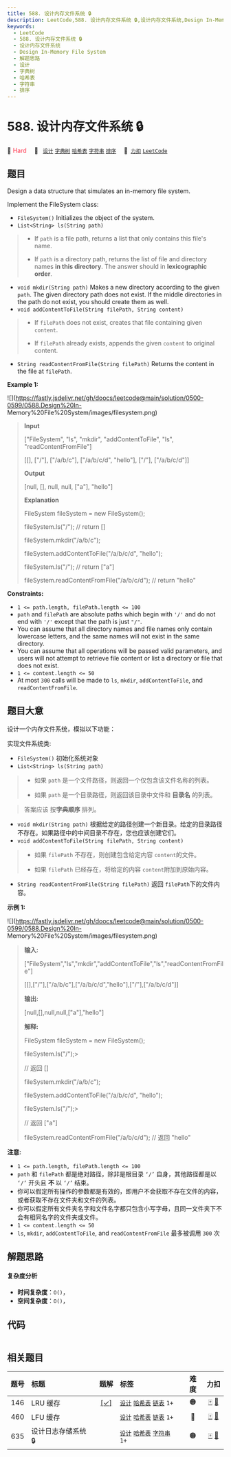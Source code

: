 ```yaml
---
title: 588. 设计内存文件系统 🔒
description: LeetCode,588. 设计内存文件系统 🔒,设计内存文件系统,Design In-Memory File System,解题思路,设计,字典树,哈希表,字符串,排序
keywords:
  - LeetCode
  - 588. 设计内存文件系统 🔒
  - 设计内存文件系统
  - Design In-Memory File System
  - 解题思路
  - 设计
  - 字典树
  - 哈希表
  - 字符串
  - 排序
---
```


# 588. 设计内存文件系统 🔒

🔴 <font color=#ff334b>Hard</font>&emsp; 🔖&ensp; [`设计`](/tag/design.md) [`字典树`](/tag/trie.md) [`哈希表`](/tag/hash-table.md) [`字符串`](/tag/string.md) [`排序`](/tag/sorting.md)&emsp; 🔗&ensp;[`力扣`](https://leetcode.cn/problems/design-in-memory-file-system) [`LeetCode`](https://leetcode.com/problems/design-in-memory-file-system)

## 题目

Design a data structure that simulates an in-memory file system.

Implement the FileSystem class:

  * `FileSystem()` Initializes the object of the system.
  * `List<String> ls(String path)`
> 
> * If `path` is a file path, returns a list that only contains this file's name.
> 
> * If `path` is a directory path, returns the list of file and directory names **in this directory**.
The answer should in **lexicographic order**.

  * `void mkdir(String path)` Makes a new directory according to the given `path`. The given directory path does not exist. If the middle directories in the path do not exist, you should create them as well.
  * `void addContentToFile(String filePath, String content)`
> 
> * If `filePath` does not exist, creates that file containing given `content`.
> 
> * If `filePath` already exists, appends the given `content` to original content.
  * `String readContentFromFile(String filePath)` Returns the content in the file at `filePath`.



**Example 1:**

![](https://fastly.jsdelivr.net/gh/doocs/leetcode@main/solution/0500-0599/0588.Design%20In-
Memory%20File%20System/images/filesystem.png)

> 
> 
> 
> 
> 
> **Input**
> 
> ["FileSystem", "ls", "mkdir", "addContentToFile", "ls", "readContentFromFile"]
> 
> [[], ["/"], ["/a/b/c"], ["/a/b/c/d", "hello"], ["/"], ["/a/b/c/d"]]
> 
> **Output**
> 
> [null, [], null, null, ["a"], "hello"]
> 
> 
> 
> **Explanation**
> 
> FileSystem fileSystem = new FileSystem();
> 
> fileSystem.ls("/"); // return []
> 
> fileSystem.mkdir("/a/b/c");
> 
> fileSystem.addContentToFile("/a/b/c/d", "hello");
> 
> fileSystem.ls("/"); // return ["a"]
> 
> fileSystem.readContentFromFile("/a/b/c/d"); // return "hello"
> 
> 

**Constraints:**

  * `1 <= path.length, filePath.length <= 100`
  * `path` and `filePath` are absolute paths which begin with `'/'` and do not end with `'/'` except that the path is just `"/"`.
  * You can assume that all directory names and file names only contain lowercase letters, and the same names will not exist in the same directory.
  * You can assume that all operations will be passed valid parameters, and users will not attempt to retrieve file content or list a directory or file that does not exist.
  * `1 <= content.length <= 50`
  * At most `300` calls will be made to `ls`, `mkdir`, `addContentToFile`, and `readContentFromFile`.


## 题目大意

设计一个内存文件系统，模拟以下功能：

实现文件系统类:

  * `FileSystem()` 初始化系统对象
  * `List<String> ls(String path)`
> 
> * 如果 `path` 是一个文件路径，则返回一个仅包含该文件名称的列表。
> 
> * 如果 `path` 是一个目录路径，则返回该目录中文件和 **目录名** 的列表。

> 
> > 
>   答案应该 按**字典顺序** 排列。

  * `void mkdir(String path)` 根据给定的路径创建一个新目录。给定的目录路径不存在。如果路径中的中间目录不存在，您也应该创建它们。
  * `void addContentToFile(String filePath, String content)`
> 
> * 如果 `filePath` 不存在，则创建包含给定内容 `content`的文件。
> 
> * 如果 `filePath` 已经存在，将给定的内容 `content`附加到原始内容。
  * `String readContentFromFile(String filePath)` 返回 `filePath`下的文件内容。



**示例 1:**

![](https://fastly.jsdelivr.net/gh/doocs/leetcode@main/solution/0500-0599/0588.Design%20In-
Memory%20File%20System/images/filesystem.png)

> 
> 
> 
> 
> 
> **输入:** 
> 
> ["FileSystem","ls","mkdir","addContentToFile","ls","readContentFromFile"]
> 
> [[],["/"],["/a/b/c"],["/a/b/c/d","hello"],["/"],["/a/b/c/d"]]
> 
> **输出:**
> 
> [null,[],null,null,["a"],"hello"]
> 
> 
> 
> **解释:**
> 
> FileSystem fileSystem = new FileSystem();
> 
> fileSystem.ls("/");> 
> > 
> > 
> > 
> > 
> > 
>  // 返回 []
> 
> fileSystem.mkdir("/a/b/c");
> 
> fileSystem.addContentToFile("/a/b/c/d", "hello");
> 
> fileSystem.ls("/");> 
> > 
> > 
> > 
> > 
> > 
>  // 返回 ["a"]
> 
> fileSystem.readContentFromFile("/a/b/c/d"); // 返回 "hello"



**注意:**

  * `1 <= path.length, filePath.length <= 100`
  * `path` 和 `filePath` 都是绝对路径，除非是根目录 `‘/’` 自身，其他路径都是以 `‘/’` 开头且 **不** 以 `‘/’` 结束。
  * 你可以假定所有操作的参数都是有效的，即用户不会获取不存在文件的内容，或者获取不存在文件夹和文件的列表。
  * 你可以假定所有文件夹名字和文件名字都只包含小写字母，且同一文件夹下不会有相同名字的文件夹或文件。
  * `1 <= content.length <= 50`
  * `ls`, `mkdir`, `addContentToFile`, and `readContentFromFile` 最多被调用 `300` 次


## 解题思路

#### 复杂度分析

- **时间复杂度**：`O()`，
- **空间复杂度**：`O()`，

## 代码

```javascript

```

## 相关题目

<!-- prettier-ignore -->
| 题号 | 标题 | 题解 | 标签 | 难度 | 力扣 |
| :------: | :------ | :------: | :------ | :------: | :------: |
| 146 | LRU 缓存 | [[✓]](/problem/0146.md) |  [`设计`](/tag/design.md) [`哈希表`](/tag/hash-table.md) [`链表`](/tag/linked-list.md) `1+` | 🟠 | [🀄️](https://leetcode.cn/problems/lru-cache) [🔗](https://leetcode.com/problems/lru-cache) |
| 460 | LFU 缓存 |  |  [`设计`](/tag/design.md) [`哈希表`](/tag/hash-table.md) [`链表`](/tag/linked-list.md) `1+` | 🔴 | [🀄️](https://leetcode.cn/problems/lfu-cache) [🔗](https://leetcode.com/problems/lfu-cache) |
| 635 | 设计日志存储系统 🔒 |  |  [`设计`](/tag/design.md) [`哈希表`](/tag/hash-table.md) [`字符串`](/tag/string.md) `1+` | 🟠 | [🀄️](https://leetcode.cn/problems/design-log-storage-system) [🔗](https://leetcode.com/problems/design-log-storage-system) |
